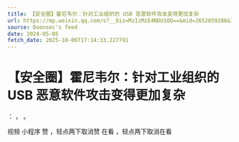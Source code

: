 ```yaml
---
title: 【安全圈】霍尼韦尔：针对工业组织的 USB 恶意软件攻击变得更加复杂
url: https://mp.weixin.qq.com/s?__biz=MzIzMzE4NDU1OQ==&mid=2652059286&idx=4&sn=f71d4cc5cd896a667867548dd5156c07
source: Doonsec's feed
date: 2024-05-05
fetch_date: 2025-10-06T17:14:33.227791
---
```


# 【安全圈】霍尼韦尔：针对工业组织的 USB 恶意软件攻击变得更加复杂

：
，
。

视频
小程序
赞
，轻点两下取消赞
在看
，轻点两下取消在看